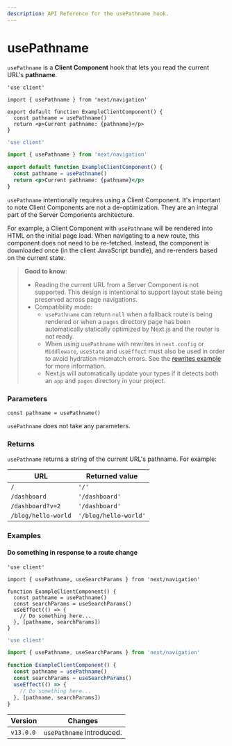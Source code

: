 ```yaml
---
description: API Reference for the usePathname hook.
---
```


# usePathname

`usePathname` is a **Client Component** hook that lets you read the current URL's **pathname**.

```tsx
'use client'

import { usePathname } from 'next/navigation'

export default function ExampleClientComponent() {
  const pathname = usePathname()
  return <p>Current pathname: {pathname}</p>
}
```

```jsx
'use client'

import { usePathname } from 'next/navigation'

export default function ExampleClientComponent() {
  const pathname = usePathname()
  return <p>Current pathname: {pathname}</p>
}
```

`usePathname` intentionally requires using a Client Component. It's important to note Client Components are not a de-optimization. They are an integral part of the Server Components architecture.

For example, a Client Component with `usePathname` will be rendered into HTML on the initial page load. When navigating to a new route, this component does not need to be re-fetched. Instead, the component is downloaded once (in the client JavaScript bundle), and re-renders based on the current state.

> **Good to know**:
>
> * Reading the current URL from a Server Component is not supported. This design is intentional to support layout state being preserved across page navigations.
> * Compatibility mode:
>   * `usePathname` can return `null` when a fallback route is being rendered or when a `pages` directory page has been automatically statically optimized by Next.js and the router is not ready.
>   * When using `usePathname` with rewrites in `next.config` or `Middleware`, `useState` and `useEffect` must also be used in order to avoid hydration mismatch errors. See the [rewrites example](https://github.com/vercel/next.js/tree/canary/examples/rewrites) for more information.
>   * Next.js will automatically update your types if it detects both an `app` and `pages` directory in your project.

### Parameters

```tsx
const pathname = usePathname()
```

`usePathname` does not take any parameters.

### Returns

`usePathname` returns a string of the current URL's pathname. For example:

| URL                 | Returned value        |
| ------------------- | --------------------- |
| `/`                 | `'/'`                 |
| `/dashboard`        | `'/dashboard'`        |
| `/dashboard?v=2`    | `'/dashboard'`        |
| `/blog/hello-world` | `'/blog/hello-world'` |

### Examples

#### Do something in response to a route change

```tsx
'use client'

import { usePathname, useSearchParams } from 'next/navigation'

function ExampleClientComponent() {
  const pathname = usePathname()
  const searchParams = useSearchParams()
  useEffect(() => {
    // Do something here...
  }, [pathname, searchParams])
}
```

```jsx
'use client'

import { usePathname, useSearchParams } from 'next/navigation'

function ExampleClientComponent() {
  const pathname = usePathname()
  const searchParams = useSearchParams()
  useEffect(() => {
    // Do something here...
  }, [pathname, searchParams])
}
```

| Version   | Changes                   |
| --------- | ------------------------- |
| `v13.0.0` | `usePathname` introduced. |
